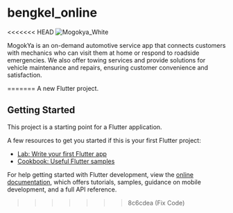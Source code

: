 # bengkel_online

<<<<<<< HEAD
![Mogokya_White](https://github.com/HareIsHere/MogokYa/assets/106960377/920a234f-4392-4a31-907f-96a505408b21)

MogokYa is an on-demand automotive service app that connects customers with mechanics who can visit them at home or respond to roadside emergencies. We also offer towing services and provide solutions for vehicle maintenance and repairs, ensuring customer convenience and satisfaction.

=======
A new Flutter project.

## Getting Started

This project is a starting point for a Flutter application.

A few resources to get you started if this is your first Flutter project:

- [Lab: Write your first Flutter app](https://docs.flutter.dev/get-started/codelab)
- [Cookbook: Useful Flutter samples](https://docs.flutter.dev/cookbook)

For help getting started with Flutter development, view the
[online documentation](https://docs.flutter.dev/), which offers tutorials,
samples, guidance on mobile development, and a full API reference.
>>>>>>> 8c6cdea (Fix Code)
